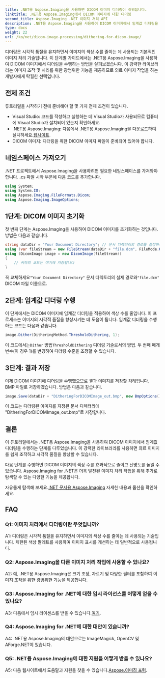 ```yaml
---
title: .NET용 Aspose.Imaging을 사용하면 DICOM 이미지 디더링이 쉬워집니다.
linktitle: .NET용 Aspose.Imaging에서 DICOM 이미지에 대한 디더링
second_title: Aspose.Imaging .NET 이미지 처리 API
description: .NET용 Aspose.Imaging을 사용하여 DICOM 이미지에서 임계값 디더링을 수행하는 방법을 알아보세요. 손쉽게 이미지 품질을 향상하고 색상 팔레트를 줄일 수 있습니다.
type: docs
weight: 22
url: /ko/net/dicom-image-processing/dithering-for-dicom-image/
---
```

디더링은 시각적 품질을 유지하면서 이미지의 색상 수를 줄이는 데 사용되는 기본적인 이미지 처리 기술입니다. 이 단계별 가이드에서는 .NET용 Aspose.Imaging을 사용하여 DICOM 이미지에서 디더링을 수행하는 방법을 살펴보겠습니다. 이 강력한 라이브러리는 이미지 조작 및 처리를 위한 광범위한 기능을 제공하므로 의료 이미지 작업을 하는 개발자에게 탁월한 선택입니다. 

## 전제 조건

튜토리얼을 시작하기 전에 준비해야 할 몇 가지 전제 조건이 있습니다.

- Visual Studio: 코드를 작성하고 실행하는 데 Visual Studio가 사용되므로 컴퓨터에 Visual Studio가 설치되어 있는지 확인하세요.
-  .NET용 Aspose.Imaging: 다음에서 .NET용 Aspose.Imaging을 다운로드하여 설치하세요.[웹사이트](https://releases.aspose.com/imaging/net/).
- DICOM 이미지: 디더링을 위한 DICOM 이미지 파일이 준비되어 있어야 합니다.

## 네임스페이스 가져오기

.NET 프로젝트에서 Aspose.Imaging을 사용하려면 필요한 네임스페이스를 가져와야 합니다. .cs 파일 시작 부분에 다음 코드를 추가합니다.

```csharp
using System;
using System.IO;
using Aspose.Imaging.FileFormats.Dicom;
using Aspose.Imaging.ImageOptions;
```

## 1단계: DICOM 이미지 초기화

첫 번째 단계는 Aspose.Imaging을 사용하여 DICOM 이미지를 초기화하는 것입니다. 방법은 다음과 같습니다.

```csharp
string dataDir = "Your Document Directory"; // 문서 디렉터리의 경로를 설정하세요.
using (var fileStream = new FileStream(dataDir + "file.dcm", FileMode.Open, FileAccess.Read))
using (DicomImage image = new DicomImage(fileStream))
{
    // 귀하의 코드는 여기에 저장됩니다
}
```

 꼭 교체하세요`"Your Document Directory"` 문서 디렉토리의 실제 경로와`"file.dcm"` DICOM 파일 이름으로.

## 2단계: 임계값 디더링 수행

이 단계에서는 DICOM 이미지에 임계값 디더링을 적용하여 색상 수를 줄입니다. 이 프로세스는 이미지의 시각적 품질을 향상시키는 데 도움이 됩니다. 임계값 디더링을 수행하는 코드는 다음과 같습니다.

```csharp
image.Dither(DitheringMethod.ThresholdDithering, 1);
```

 이 코드에서는`Dither` 방법`ThresholdDithering` 디더링 기술로서의 방법. 두 번째 매개변수(이 경우 1)를 변경하여 디더링 수준을 조정할 수 있습니다.

## 3단계: 결과 저장

이제 DICOM 이미지에 디더링을 수행했으므로 결과 이미지를 저장할 차례입니다. BMP 파일로 저장하겠습니다. 방법은 다음과 같습니다.

```csharp
image.Save(dataDir + "DitheringForDICOMImage_out.bmp", new BmpOptions());
```

이 코드는 디더링된 이미지를 지정된 문서 디렉터리에 "DitheringForDICOMImage_out.bmp"로 저장합니다.

## 결론

이 튜토리얼에서는 .NET용 Aspose.Imaging을 사용하여 DICOM 이미지에서 임계값 디더링을 수행하는 단계를 다루었습니다. 이 강력한 라이브러리를 사용하면 의료 이미지를 쉽게 조작하고 시각적 품질을 향상할 수 있습니다.

다음 단계를 수행하면 DICOM 이미지의 색상 수를 효과적으로 줄이고 선명도를 높일 수 있습니다. Aspose.Imaging for .NET은 더욱 발전된 이미지 처리 작업을 위해 추가로 탐색할 수 있는 다양한 기능을 제공합니다.

 자유롭게 탐색해 보세요.[.NET 문서용 Aspose.Imaging](https://reference.aspose.com/imaging/net/) 자세한 내용과 옵션을 확인하세요.

## FAQ

### Q1: 이미지 처리에서 디더링이란 무엇입니까?

A1: 디더링은 시각적 품질을 유지하면서 이미지의 색상 수를 줄이는 데 사용되는 기술입니다. 제한된 색상 팔레트를 사용하여 이미지 표시를 개선하는 데 일반적으로 사용됩니다.

### Q2: Aspose.Imaging을 다른 이미지 처리 작업에 사용할 수 있나요?

A2: 예, .NET용 Aspose.Imaging은 크기 조정, 자르기 및 다양한 필터를 포함하여 이미지 조작을 위한 광범위한 기능을 제공합니다.

### Q3: Aspose.Imaging for .NET에 대한 임시 라이선스를 어떻게 얻을 수 있나요?

 A3: 다음에서 임시 라이센스를 받을 수 있습니다.[여기](https://purchase.aspose.com/temporary-license/).

### Q4: Aspose.Imaging for .NET에 대한 대안이 있습니까?

A4: .NET용 Aspose.Imaging의 대안으로는 ImageMagick, OpenCV 및 AForge.NET이 있습니다.

### Q5: .NET용 Aspose.Imaging에 대한 지원을 어떻게 받을 수 있나요?

 A5: 다음 웹사이트에서 도움말과 지원을 찾을 수 있습니다.[Aspose.이미징 포럼](https://forum.aspose.com/).